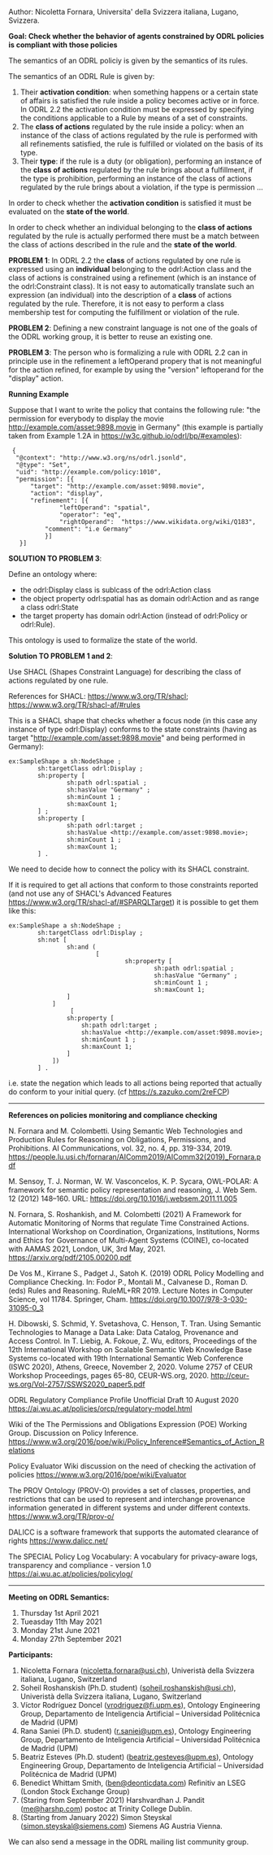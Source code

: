 Author: Nicoletta Fornara, Universita' della Svizzera italiana, Lugano, Svizzera.

**Goal: Check whether the behavior of agents constrained by ODRL policies is compliant with those policies**

The semantics of an ODRL policiy is given by the semantics of its rules.

The semantics of an ODRL Rule is given by:
1. Their **activation condition**: when something happens or a certain state of affairs is satisfied the rule inside a policy becomes active or in force. In ODRL 2.2 the activation condition must be expressed by specifying the conditions applicable to a Rule by means of a set of constraints.
2. The **class of actions** regulated by the rule inside a policy: when an instance of the class of actions regulated by the rule is performed with all refinements satisfied, the rule is fulfilled or violated on the basis of its type.
3. Their **type**: if the rule is a duty (or obligation), performing an instance of the **class of actions** regulated by the rule brings about a fulfillment, if the type is prohibition, performing an instance of the class of actions regulated by the rule brings about a violation, if the type is permission ...

In order to check whether the **activation condition** is satisfied it must be evaluated on the **state of the world**.

In order to check whether an individual belonging to the  **class of actions** regulated by the rule is actually performed there must be a match between the class of actions described in the rule and the **state of the world**.

**PROBLEM 1**: 
In ODRL 2.2 the **class** of actions regulated by one rule is expressed using an **individual** belonging to the odrl:Action class and the class of actions is constrained using a refinement (which is an instance of the odrl:Constraint class). It is not easy to automatically translate such an expression (an individual) into the description of a **class** of actions regulated by the rule. Therefore, it is not easy to perform a class membership test for computing the fulfillment or violation of the rule. 

**PROBLEM 2**: Defining a new constraint language is not one of the goals of the ODRL working group, it is better to reuse an existing one.

**PROBLEM 3**: The person who is formalizing a rule with ODRL 2.2 can in principle use in the refinement a leftOperand propery that is not meaningful for the action refined, for example by using the "version" leftoperand for the "display" action. 

**Running Example**

Suppose that I want to write the policy that contains the following rule: "the permission for everybody to display the movie http://example.com/asset:9898.movie in Germany" (this example is partially taken from Example 1.2A in https://w3c.github.io/odrl/bp/#examples): 

     {
      "@context": "http://www.w3.org/ns/odrl.jsonld",
      "@type": "Set",
      "uid": "http://example.com/policy:1010",
      "permission": [{
 	      "target": "http://example.com/asset:9898.movie",
	      "action": "display",
	      "refinement": [{
                  "leftOperand": "spatial",
                  "operator": "eq",
                  "rightOperand":  "https://www.wikidata.org/wiki/Q183",
	          "comment": "i.e Germany"
              }]
       }]
       
**SOLUTION TO PROBLEM 3**:  

Define an ontology where:
 - the odrl:Display class is sublcass of the odrl:Action class
 - the object property odrl:spatial has as domain odrl:Action and as range a class odrl:State
 - the target property has domain odrl:Action (instead of odrl:Policy or odrl:Rule).

This ontology is used to formalize the state of the world.
  
 **Solution TO PROBLEM 1 and 2**:
 
Use SHACL (Shapes Constraint Language) for describing the class of actions regulated by one rule. 

References for SHACL: https://www.w3.org/TR/shacl; https://www.w3.org/TR/shacl-af/#rules





This is a SHACL shape that checks whether a focus node (in this case any instance of type odrl:Display) conforms to the state constraints (having as target "http://example.com/asset:9898.movie" and being performed in Germany):

```
ex:SampleShape a sh:NodeShape ;
        sh:targetClass odrl:Display ;
        sh:property [
                sh:path odrl:spatial ;
                sh:hasValue "Germany" ;
                sh:minCount 1 ;
                sh:maxCount 1;
        ] ;
        sh:property [
                sh:path odrl:target ;
                sh:hasValue <http://example.com/asset:9898.movie>;
                sh:minCount 1 ;
                sh:maxCount 1;
        ] .
```

We need to decide how to connect the policy with its SHACL constraint.

If it is required to get all actions that conform to those constraints reported (and not use any of SHACL's Advanced Features https://www.w3.org/TR/shacl-af/#SPARQLTarget) it is possible to get them like this:

```
ex:SampleShape a sh:NodeShape ;
        sh:targetClass odrl:Display ;
        sh:not [
                sh:and (
                        [
                                sh:property [
                                        sh:path odrl:spatial ;
                                        sh:hasValue "Germany" ;
                                        sh:minCount 1 ;
                                        sh:maxCount 1;
                ]
            ]
                 [
                sh:property [
                    sh:path odrl:target ;
                    sh:hasValue <http://example.com/asset:9898.movie>;
                    sh:minCount 1 ;
                    sh:maxCount 1;
                ]
            ])
        ] .
```
i.e. state the negation which leads to all actions being reported that actually do conform to your initial query. (cf https://s.zazuko.com/2reFCP)

-------------------------------------------------------

**References on policies monitoring and compliance checking**

N. Fornara and M. Colombetti. Using Semantic Web Technologies and Production Rules for Reasoning on Obligations, Permissions, and Prohibitions. AI Communications, vol. 32, no. 4, pp. 319-334, 2019. https://people.lu.usi.ch/fornaran/AIComm2019/AIComm32(2019)_Fornara.pdf

M. Sensoy, T. J. Norman, W. W. Vasconcelos, K. P. Sycara, OWL-POLAR: A framework for semantic policy representation and reasoning, J. Web Sem. 12 (2012) 148–160. URL:
https://doi.org/10.1016/j.websem.2011.11.005

N. Fornara, S. Roshankish, and M. Colombetti (2021) A Framework for Automatic Monitoring of Norms that regulate Time Constrained Actions. International Workshop on Coordination, Organizations, Institutions, Norms and Ethics for Governance of Multi-Agent Systems (COINE), co-located with AAMAS 2021, London, UK, 3rd May, 2021. https://arxiv.org/pdf/2105.00200.pdf

De Vos M., Kirrane S., Padget J., Satoh K. (2019) ODRL Policy Modelling and Compliance Checking. In: Fodor P., Montali M., Calvanese D., Roman D. (eds) Rules and Reasoning. RuleML+RR 2019. Lecture Notes in Computer Science, vol 11784. Springer, Cham. https://doi.org/10.1007/978-3-030-31095-0_3

H. Dibowski, S. Schmid, Y. Svetashova, C. Henson, T. Tran. Using Semantic Technologies to Manage a Data Lake: Data Catalog, Provenance and Access Control. In T. Liebig, A. Fokoue, Z. Wu, editors, Proceedings of the 12th International Workshop on Scalable Semantic Web Knowledge Base Systems co-located with 19th International Semantic Web Conference (ISWC 2020), Athens, Greece, November 2, 2020. Volume 2757 of CEUR Workshop Proceedings, pages 65-80, CEUR-WS.org, 2020. http://ceur-ws.org/Vol-2757/SSWS2020_paper5.pdf

ODRL Regulatory Compliance Profile Unofficial Draft 10 August 2020 https://ai.wu.ac.at/policies/orcp/regulatory-model.html

Wiki of the The Permissions and Obligations Expression (POE) Working Group. Discussion on Policy Inference. https://www.w3.org/2016/poe/wiki/Policy_Inference#Semantics_of_Action_Relations

Policy Evaluator Wiki discussion on the need of checking the activation of policies https://www.w3.org/2016/poe/wiki/Evaluator

The PROV Ontology (PROV-O) provides a set of classes, properties, and restrictions that can be used to represent and interchange provenance information generated in different systems and under different contexts. https://www.w3.org/TR/prov-o/

DALICC is a software framework that supports the automated clearance of rights https://www.dalicc.net/

The SPECIAL Policy Log Vocabulary: A vocabulary for privacy-aware logs, transparency and compliance - version 1.0 https://ai.wu.ac.at/policies/policylog/

-----------------------------

**Meeting on ODRL Semantics:**

1. Thursday 1st April 2021
2. Tueasday 11th May 2021
3. Monday 21st June 2021
4. Monday 27th September 2021

**Participants:**
  
  1. Nicoletta Fornara (nicoletta.fornara@usi.ch),  Univeristà della Svizzera italiana, Lugano, Switzerland
  2. Soheil Roshanskish (Ph.D. student) (soheil.roshanskish@usi.ch), Univeristà della Svizzera italiana, Lugano, Switzerland
  3. Víctor Rodríguez Doncel (vrodriguez@fi.upm.es), Ontology Engineering Group, Departamento de Inteligencia Artificial – Universidad Politécnica de Madrid (UPM)
  4. Rana Saniei (Ph.D. student) (r.saniei@upm.es), Ontology Engineering Group, Departamento de Inteligencia Artificial – Universidad Politécnica de Madrid (UPM)
  5. Beatriz Esteves (Ph.D. student) (beatriz.gesteves@upm.es), Ontology Engineering Group, Departamento de Inteligencia Artificial – Universidad Politécnica de Madrid (UPM)
  6. Benedict Whittam Smith, (ben@deonticdata.com) Refinitiv an LSEG (London Stock Exchange Group)
  7. (Staring from September 2021) Harshvardhan J. Pandit (me@harshp.com) postoc at Trinity College Dublin.
  8. (Starting from January 2022) Simon Steyskal (simon.steyskal@siemens.com) Siemens AG Austria Vienna.

 We can also send a message in the ODRL mailing list community group.
 

